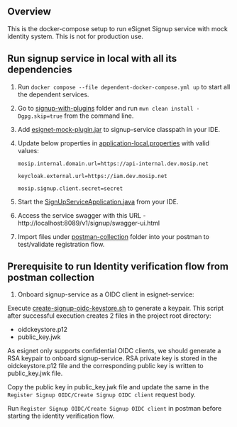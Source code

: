 ## Overview

This is the docker-compose setup to run eSignet Signup service with mock identity system. This is not for production use.

## Run signup service in local with all its dependencies

1. Run `docker compose --file dependent-docker-compose.yml up` to start all the dependent services.
2. Go to [signup-with-plugins](../signup-with-plugins) folder and run `mvn clean install -Dgpg.skip=true` from the command line.
3. Add [esignet-mock-plugin.jar](../signup-with-plugins/target/esignet-mock-plugin.jar) to signup-service classpath in your IDE.
4. Update below properties in [application-local.properties](../signup-service/src/main/resources/application-local.properties) with valid values:

       mosip.internal.domain.url=https://api-internal.dev.mosip.net

       keycloak.external.url=https://iam.dev.mosip.net

       mosip.signup.client.secret=secret

6. Start the [SignUpServiceApplication.java](../signup-service/src/main/java/io/mosip/signup/SignUpServiceApplication.java) from your IDE.
7. Access the service swagger with this URL - http://localhost:8089/v1/signup/swagger-ui.html
8. Import files under [postman-collection](../postman-collection) folder into your postman to test/validate registration flow.


## Prerequisite to run Identity verification flow from postman collection

1. Onboard signup-service as a OIDC client in esignet-service:

Execute [create-signup-oidc-keystore.sh](../docs/create-signup-oidc-keystore.sh) to generate a keypair. This script after
successful execution creates 2 files in the project root directory:

* oidckeystore.p12
* public_key.jwk

As esignet only supports confidential OIDC clients, we should generate a RSA keypair to onboard signup-service. RSA private key is
stored in the oidckeystore.p12 file and the corresponding public key is written to public_key.jwk file. 

Copy the public key in public_key.jwk file and update the same in the `Register Signup OIDC/Create Signup OIDC client` request body.

Run `Register Signup OIDC/Create Signup OIDC client` in postman before starting the identity verification flow.